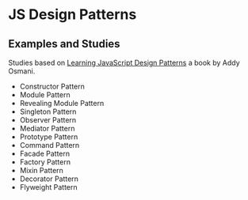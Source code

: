 # JS Design Patterns

## Examples and Studies

Studies based on [Learning JavaScript Design Patterns](https://addyosmani.com/resources/essentialjsdesignpatterns/book) a book by Addy Osmani.

- Constructor Pattern
- Module Pattern
- Revealing Module Pattern
- Singleton Pattern
- Observer Pattern
- Mediator Pattern
- Prototype Pattern
- Command Pattern
- Facade Pattern
- Factory Pattern
- Mixin Pattern
- Decorator Pattern
- Flyweight Pattern

